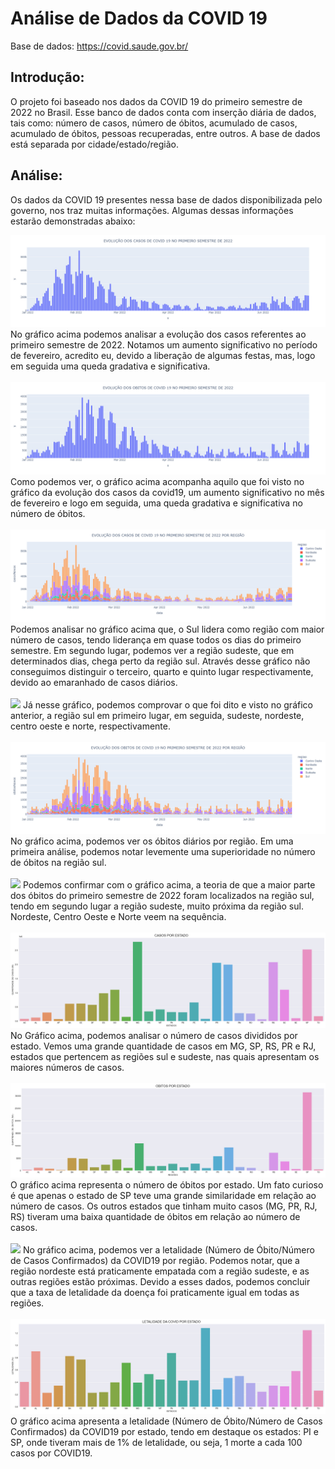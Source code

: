 # Análise de Dados da COVID 19
Base de dados: https://covid.saude.gov.br/

## Introdução:
O projeto foi baseado nos dados da COVID 19 do primeiro semestre de 2022 no Brasil. Esse banco de dados conta com inserção diária de dados, tais como: número de casos, número de óbitos, acumulado de casos, acumulado de óbitos, pessoas recuperadas, entre outros. A base de dados está separada por cidade/estado/região.

## Análise:

Os dados da COVID 19 presentes nessa base de dados disponibilizada pelo governo, nos traz muitas informações. Algumas dessas informações estarão demonstradas abaixo:

<img src="https://github.com/pedrrocabral/Analise-de-dados/blob/d1ec1da84de60af88f0537de25be0bcd85858bf5/Projetos/COVID19/img/EVOLU%C3%87%C3%83O%20DOS%20CASOS%20DE%20COVID%2019%20NO%20PRIMEIRO%20SEMESTRE%20DE%202022.png">
No gráfico acima podemos analisar a evolução dos casos referentes ao primeiro semestre de 2022. Notamos um aumento significativo no período de fevereiro, acredito eu, devido a liberação de algumas festas, mas, logo em seguida uma queda gradativa e significativa.
<br>
<br>
<img src="https://github.com/pedrrocabral/Analise-de-dados/blob/d1ec1da84de60af88f0537de25be0bcd85858bf5/Projetos/COVID19/img/EVOLU%C3%87%C3%83O%20DOS%20OBITOS%20DE%20COVID%2019%20NO%20PRIMEIRO%20SEMESTRE%20DE%202022.png">
Como podemos ver, o gráfico acima acompanha aquilo que foi visto no gráfico da evolução dos casos da covid19, um aumento significativo no mês de fevereiro e logo em seguida, uma queda gradativa e significativa no número de óbitos.
<br>
<br>
<img src="https://github.com/pedrrocabral/Analise-de-dados/blob/d1ec1da84de60af88f0537de25be0bcd85858bf5/Projetos/COVID19/img/EVOLU%C3%87%C3%83O%20DOS%20CASOS%20DE%20COVID%2019%20NO%20PRIMEIRO%20SEMESTRE%20DE%202022%20POR%20REGI%C3%83O.png">
Podemos analisar no gráfico acima que, o Sul lidera como região com maior número de casos, tendo liderança em quase todos os dias do primeiro semestre. Em segundo lugar, podemos ver a região sudeste, que em determinados dias, chega perto da região sul. Através desse gráfico não conseguimos distinguir o terceiro, quarto e quinto lugar respectivamente, devido ao emaranhado de casos diários.
<br>
<br>
<img src="https://github.com/pedrrocabral/Analise-de-dados/blob/d1ec1da84de60af88f0537de25be0bcd85858bf5/Projetos/COVID19/img/CASOS%20POR%20REGI%C3%83O.png">
Já nesse gráfico, podemos comprovar o que foi dito e visto no gráfico anterior, a região sul em primeiro lugar, em seguida, sudeste, nordeste, centro oeste e norte, respectivamente.
<br>
<br>
<img src="https://github.com/pedrrocabral/Analise-de-dados/blob/d1ec1da84de60af88f0537de25be0bcd85858bf5/Projetos/COVID19/img/EVOLU%C3%87%C3%83O%20DOS%20OBITOS%20DE%20COVID%2019%20NO%20PRIMEIRO%20SEMESTRE%20DE%202022%20POR%20REGI%C3%83O.png">
No gráfico acima, podemos ver os óbitos diários por região. Em uma primeira análise, podemos notar levemente uma superioridade no número de óbitos na região sul.
<br>
<br>
<img src="https://github.com/pedrrocabral/Analise-de-dados/blob/d1ec1da84de60af88f0537de25be0bcd85858bf5/Projetos/COVID19/img/OBITOS%20POR%20REGI%C3%83O.png">
Podemos confirmar com o gráfico acima, a teoria de que a maior parte dos óbitos do primeiro semestre de 2022 foram localizados na região sul, tendo em segundo lugar a região sudeste, muito próxima da região sul. Nordeste, Centro Oeste e Norte veem na sequência.
<br>
<br>
<img src="https://github.com/pedrrocabral/Analise-de-dados/blob/d1ec1da84de60af88f0537de25be0bcd85858bf5/Projetos/COVID19/img/CASOS%20POR%20ESTADO.png">
No Gráfico acima, podemos analisar o número de casos divididos por estado. Vemos uma grande quantidade de casos em MG, SP, RS, PR e RJ, estados que pertencem as regiões sul e sudeste, nas quais apresentam os maiores números de casos.
<br>
<br>
<img src="https://github.com/pedrrocabral/Analise-de-dados/blob/d1ec1da84de60af88f0537de25be0bcd85858bf5/Projetos/COVID19/img/OBITOS%20POR%20ESTADO.png">
O gráfico acima representa o número de óbitos por estado. Um fato curioso é que apenas o estado de SP teve uma grande similaridade em relação ao número de casos. Os outros estados que tinham muito casos (MG, PR, RJ, RS) tiveram uma baixa quantidade de óbitos em relação ao número de casos.
<br>
<br>
<img src="https://github.com/pedrrocabral/Analise-de-dados/blob/d1ec1da84de60af88f0537de25be0bcd85858bf5/Projetos/COVID19/img/LETALIDADE%20DA%20COVID%20POR%20REGI%C3%83O.png">
No gráfico acima, podemos ver a letalidade (Número de Óbito/Número de Casos Confirmados) da COVID19 por região. Podemos notar, que a região nordeste está praticamente empatada com a região sudeste, e as outras regiões estão próximas. Devido a esses dados, podemos concluir que a taxa de letalidade da doença foi praticamente igual em todas as regiões.
<br>
<br>
<img src="https://github.com/pedrrocabral/Analise-de-dados/blob/d1ec1da84de60af88f0537de25be0bcd85858bf5/Projetos/COVID19/img/LETALIDADE%20DA%20COVID%20POR%20ESTADO.png">
O gráfico acima apresenta a letalidade (Número de Óbito/Número de Casos Confirmados) da COVID19 por estado, tendo em destaque os estados: PI e SP, onde tiveram mais de 1% de letalidade, ou seja, 1 morte a cada 100 casos por COVID19.
